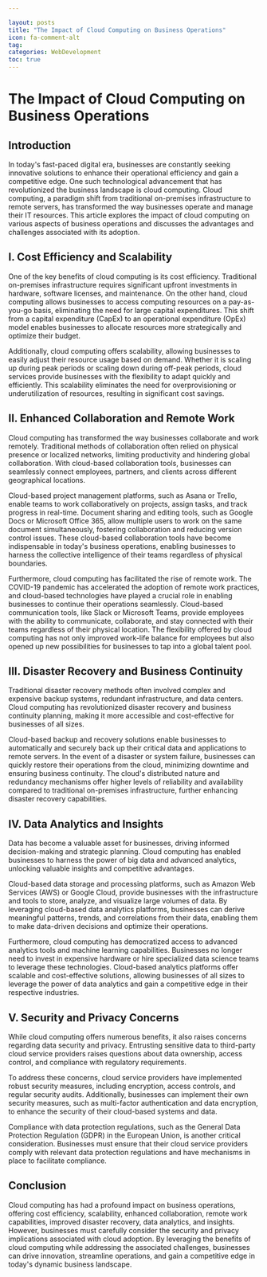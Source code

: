```yaml
---

layout: posts
title: "The Impact of Cloud Computing on Business Operations"
icon: fa-comment-alt
tag:      
categories: WebDevelopment
toc: true
---
```




# The Impact of Cloud Computing on Business Operations

## Introduction

In today's fast-paced digital era, businesses are constantly seeking innovative solutions to enhance their operational efficiency and gain a competitive edge. One such technological advancement that has revolutionized the business landscape is cloud computing. Cloud computing, a paradigm shift from traditional on-premises infrastructure to remote servers, has transformed the way businesses operate and manage their IT resources. This article explores the impact of cloud computing on various aspects of business operations and discusses the advantages and challenges associated with its adoption.

## I. Cost Efficiency and Scalability

One of the key benefits of cloud computing is its cost efficiency. Traditional on-premises infrastructure requires significant upfront investments in hardware, software licenses, and maintenance. On the other hand, cloud computing allows businesses to access computing resources on a pay-as-you-go basis, eliminating the need for large capital expenditures. This shift from a capital expenditure (CapEx) to an operational expenditure (OpEx) model enables businesses to allocate resources more strategically and optimize their budget.

Additionally, cloud computing offers scalability, allowing businesses to easily adjust their resource usage based on demand. Whether it is scaling up during peak periods or scaling down during off-peak periods, cloud services provide businesses with the flexibility to adapt quickly and efficiently. This scalability eliminates the need for overprovisioning or underutilization of resources, resulting in significant cost savings.

## II. Enhanced Collaboration and Remote Work

Cloud computing has transformed the way businesses collaborate and work remotely. Traditional methods of collaboration often relied on physical presence or localized networks, limiting productivity and hindering global collaboration. With cloud-based collaboration tools, businesses can seamlessly connect employees, partners, and clients across different geographical locations.

Cloud-based project management platforms, such as Asana or Trello, enable teams to work collaboratively on projects, assign tasks, and track progress in real-time. Document sharing and editing tools, such as Google Docs or Microsoft Office 365, allow multiple users to work on the same document simultaneously, fostering collaboration and reducing version control issues. These cloud-based collaboration tools have become indispensable in today's business operations, enabling businesses to harness the collective intelligence of their teams regardless of physical boundaries.

Furthermore, cloud computing has facilitated the rise of remote work. The COVID-19 pandemic has accelerated the adoption of remote work practices, and cloud-based technologies have played a crucial role in enabling businesses to continue their operations seamlessly. Cloud-based communication tools, like Slack or Microsoft Teams, provide employees with the ability to communicate, collaborate, and stay connected with their teams regardless of their physical location. The flexibility offered by cloud computing has not only improved work-life balance for employees but also opened up new possibilities for businesses to tap into a global talent pool.

## III. Disaster Recovery and Business Continuity

Traditional disaster recovery methods often involved complex and expensive backup systems, redundant infrastructure, and data centers. Cloud computing has revolutionized disaster recovery and business continuity planning, making it more accessible and cost-effective for businesses of all sizes.

Cloud-based backup and recovery solutions enable businesses to automatically and securely back up their critical data and applications to remote servers. In the event of a disaster or system failure, businesses can quickly restore their operations from the cloud, minimizing downtime and ensuring business continuity. The cloud's distributed nature and redundancy mechanisms offer higher levels of reliability and availability compared to traditional on-premises infrastructure, further enhancing disaster recovery capabilities.

## IV. Data Analytics and Insights

Data has become a valuable asset for businesses, driving informed decision-making and strategic planning. Cloud computing has enabled businesses to harness the power of big data and advanced analytics, unlocking valuable insights and competitive advantages.

Cloud-based data storage and processing platforms, such as Amazon Web Services (AWS) or Google Cloud, provide businesses with the infrastructure and tools to store, analyze, and visualize large volumes of data. By leveraging cloud-based data analytics platforms, businesses can derive meaningful patterns, trends, and correlations from their data, enabling them to make data-driven decisions and optimize their operations.

Furthermore, cloud computing has democratized access to advanced analytics tools and machine learning capabilities. Businesses no longer need to invest in expensive hardware or hire specialized data science teams to leverage these technologies. Cloud-based analytics platforms offer scalable and cost-effective solutions, allowing businesses of all sizes to leverage the power of data analytics and gain a competitive edge in their respective industries.

## V. Security and Privacy Concerns

While cloud computing offers numerous benefits, it also raises concerns regarding data security and privacy. Entrusting sensitive data to third-party cloud service providers raises questions about data ownership, access control, and compliance with regulatory requirements.

To address these concerns, cloud service providers have implemented robust security measures, including encryption, access controls, and regular security audits. Additionally, businesses can implement their own security measures, such as multi-factor authentication and data encryption, to enhance the security of their cloud-based systems and data.

Compliance with data protection regulations, such as the General Data Protection Regulation (GDPR) in the European Union, is another critical consideration. Businesses must ensure that their cloud service providers comply with relevant data protection regulations and have mechanisms in place to facilitate compliance.

## Conclusion

Cloud computing has had a profound impact on business operations, offering cost efficiency, scalability, enhanced collaboration, remote work capabilities, improved disaster recovery, data analytics, and insights. However, businesses must carefully consider the security and privacy implications associated with cloud adoption. By leveraging the benefits of cloud computing while addressing the associated challenges, businesses can drive innovation, streamline operations, and gain a competitive edge in today's dynamic business landscape.